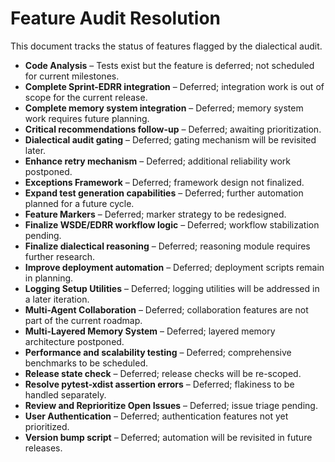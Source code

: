 # Feature Audit Resolution

This document tracks the status of features flagged by the dialectical audit.

- **Code Analysis** – Tests exist but the feature is deferred; not scheduled for current milestones.
- **Complete Sprint-EDRR integration** – Deferred; integration work is out of scope for the current release.
- **Complete memory system integration** – Deferred; memory system work requires future planning.
- **Critical recommendations follow-up** – Deferred; awaiting prioritization.
- **Dialectical audit gating** – Deferred; gating mechanism will be revisited later.
- **Enhance retry mechanism** – Deferred; additional reliability work postponed.
- **Exceptions Framework** – Deferred; framework design not finalized.
- **Expand test generation capabilities** – Deferred; further automation planned for a future cycle.
- **Feature Markers** – Deferred; marker strategy to be redesigned.
- **Finalize WSDE/EDRR workflow logic** – Deferred; workflow stabilization pending.
- **Finalize dialectical reasoning** – Deferred; reasoning module requires further research.
- **Improve deployment automation** – Deferred; deployment scripts remain in planning.
- **Logging Setup Utilities** – Deferred; logging utilities will be addressed in a later iteration.
- **Multi-Agent Collaboration** – Deferred; collaboration features are not part of the current roadmap.
- **Multi-Layered Memory System** – Deferred; layered memory architecture postponed.
- **Performance and scalability testing** – Deferred; comprehensive benchmarks to be scheduled.
- **Release state check** – Deferred; release checks will be re-scoped.
- **Resolve pytest-xdist assertion errors** – Deferred; flakiness to be handled separately.
- **Review and Reprioritize Open Issues** – Deferred; issue triage pending.
- **User Authentication** – Deferred; authentication features not yet prioritized.
- **Version bump script** – Deferred; automation will be revisited in future releases.
